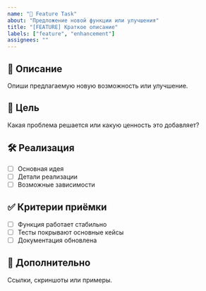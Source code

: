 ```yaml
---
name: "🚀 Feature Task"
about: "Предложение новой функции или улучшения"
title: "[FEATURE] Краткое описание"
labels: ["feature", "enhancement"]
assignees: ""
---
```


## 📌 Описание
Опиши предлагаемую новую возможность или улучшение.

## 🎯 Цель
Какая проблема решается или какую ценность это добавляет?

## 🛠 Реализация
- [ ] Основная идея  
- [ ] Детали реализации  
- [ ] Возможные зависимости  

## ✅ Критерии приёмки
- [ ] Функция работает стабильно  
- [ ] Тесты покрывают основные кейсы  
- [ ] Документация обновлена  

## 📂 Дополнительно
Ссылки, скриншоты или примеры.